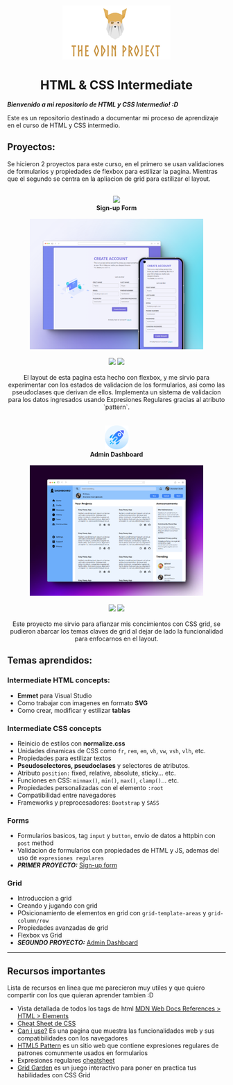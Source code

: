 <div align='center'>
  <br>
  <img src='https://github.com/JhonatanDczel/img/blob/main/top/top-banner-vertical.png' width="250"> <br>
  <h1>HTML & CSS Intermediate</h1>
</div>

***Bienvenido a mi repositorio de HTML y CSS Intermedio! :D***

Este es un repositorio destinado a documentar mi proceso de aprendizaje en el curso de HTML y CSS intermedio.

 



## Proyectos:
Se hicieron 2 proyectos para este curso, en el primero se usan validaciones de formularios y propiedades de flexbox para estilizar la pagina. Mientras que el segundo se centra en la apliacion de grid para estilizar el layout.
<br><br>

<!-- Primer proyecto -->
<div align="center">
    <img src="https://github.com/JhonatanDczel/sign-up-form/blob/main/img/icon.png" width="55"> <br>
    <strong>Sign-up Form</strong>
</div>

<br>

<div align="center">
  <img src="https://github.com/JhonatanDczel/img/blob/main/sign-up-mockup.png" width="400"> <br> <br>
  <a href="https://jhonatandczel.github.io/sign-up-form/"><img src="https://img.shields.io/badge/Live_Preview-e61920?style=for-the-badge&logo=Osano&logoColor=ffffff" height='25'/></a>
  <a href="https://github.com/JhonatanDczel/sign-up-form"><img src="https://img.shields.io/badge/View_Code-000000?style=for-the-badge&logo=GitHub&logoColor=ffffff" height='26'/></a>
</div>

<br>

<div align='center' width="200">
  El layout de esta pagina esta hecho con flexbox, y me sirvio para experimentar con los estados de validacion de los formularios, asi como las pseudoclases que derivan de ellos. Implementa un sistema de validacion para los datos ingresados usando Expresiones Regulares gracias al atributo `pattern`.
</div>


<br>
<br>


<!-- Proyecto 2 -->

<div align="center">
    <img src="https://github.com/JhonatanDczel/admin-dashboard/blob/main/img/logo.png" width="55"> <br>
    <strong>Admin Dashboard</strong>
</div>

<br>
  
<div align="center">
  <img src="https://github.com/JhonatanDczel/img/blob/main/admin-dashboard-mockup.png" width="400"> <br> <br>
  <a href="https://jhonatandczel.github.io/admin-dashboard/"><img src="https://img.shields.io/badge/Live_Preview-e61920?style=for-the-badge&logo=Osano&logoColor=ffffff" height='25'/></a>
  <a href="https://github.com/JhonatanDczel/admin-dashboard"><img src="https://img.shields.io/badge/View_Code-000000?style=for-the-badge&logo=GitHub&logoColor=ffffff" height='26'/></a>
</div>

<br>

<div align='center' width="200">
  Este proyecto me sirvio para afianzar mis concimientos con CSS grid, se pudieron abarcar los temas claves de grid al dejar de lado la funcionalidad para enfocarnos en el layout.
</div>


## Temas aprendidos:
### Intermediate HTML concepts:
* **Emmet** para Visual Studio
* Como trabajar con imagenes en formato **SVG**
* Como crear, modificar y estilizar **tablas**

### Intermediate CSS concepts
* Reinicio de estilos con **normalize.css**
* Unidades dinamicas de CSS como `fr`, `rem`, `em`, `vh`, `vw`, `vsh`, `vlh`, etc.
* Propiedades para estilizar textos
* **Pseudoselectores, pseudoclases** y selectores de atributos.
* Atributo `position:` fixed, relative, absolute, sticky... etc.
* Funciones en CSS: `minmax()`, `min()`, `max()`, `clamp()`... etc.
* Propiedades personalizadas con el elemento `:root`
* Compatibilidad entre navegadores
* Frameworks y preprocesadores: `Bootstrap` y `SASS`

### Forms
* Formularios basicos, tag `input` y `button`, envio de datos a httpbin con `post` method
* Validacion de formularios con propiedades de HTML y JS, ademas del uso de `expresiones regulares`
* ***PRIMER PROYECTO:*** [Sign-up form](https://github.com/JhonatanDczel/sign-up-form)

### Grid
* Introduccion a grid
* Creando y jugando con grid
* POsicionamiento de elementos en grid con `grid-template-areas` y `grid-column/row`
* Propiedades avanzadas de grid
* Flexbox vs Grid
* ***SEGUNDO PROYECTO:*** [Admin Dashboard](https://github.com/JhonatanDczel/admin-dashboard)

---

## Recursos importantes
Lista de recursos en linea que me parecieron muy utiles y que quiero compartir con los que quieran aprender tambien :D

- Vista detallada de todos los tags de html [MDN Web Docs References > HTML > Elements](https://developer.mozilla.org/en-US/docs/Web/HTML/Element)
- [Cheat Sheet de CSS](https://htmlcheatsheet.com/css/)
- [Can i use?](https://caniuse.com/) Es una pagina que muestra las funcionalidades web y sus compatibilidades con los navegadores
- [HTML5 Pattern]() es un sitio web que contiene expresiones regulares de patrones comunmente usados en formularios
- Expresiones regulares [cheatsheet](https://github.com/niklongstone/regular-expression-cheat-sheet)
- [Grid Garden](https://cssgridgarden.com/#es) es un juego interactivo para poner en practica tus habilidades con CSS Grid







